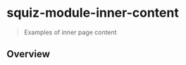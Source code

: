 # squiz-module-inner-content

[Squiz Boilerplate]: https://gitlab.squiz.net/boilerplate/squiz-boilerplate

> Examples of inner page content

## Overview